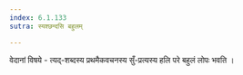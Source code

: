 ```yaml
---
index: 6.1.133
sutra: स्यश्छन्दसि बहुलम्

---
```

वेदानां विषये - त्यद्-शब्दस्य प्रथमैकवचनस्य सुँ-प्रत्यस्य हलि परे बहुलं लोपः भवति । 